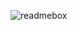 ![readmebox](https://github.com/zahidin-kitabisa/zahidin-kitabisa/assets/117630308/181a6cdc-2ef8-4442-a031-923dce73a4ac)
